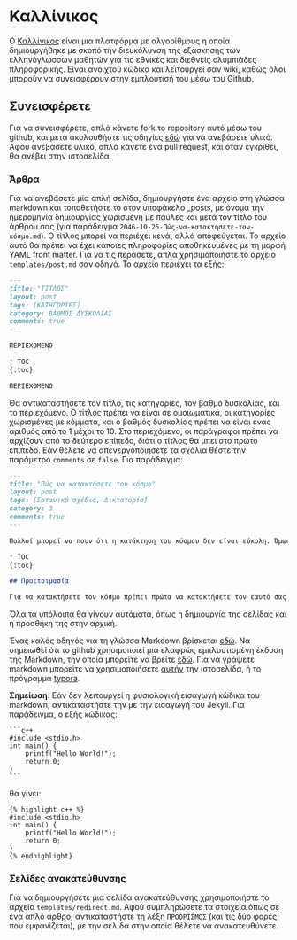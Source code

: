 # Καλλίνικος

Ο [Καλλίνικος](kallinikos.github.io) είναι μια πλατφόρμα με αλγορίθμους η οποία δημιουργήθηκε με σκοπό την διευκόλυνση της εξάσκησης των ελληνόγλωσσων μαθητών για τις εθνικές και διεθνείς ολυμπιάδες πληροφορικής. Είναι ανοιχτού κώδικα και λειτουργεί σαν wiki, καθώς όλοι μπορούν να συνεισφέρουν στην εμπλούτισή του μέσω του Github.

## Συνεισφέρετε

Για να συνεισφέρετε, απλά κάνετε fork το repository αυτό μέσω του github, και μετά ακολουθήστε τις οδηγίες [εδώ](http://rogerdudler.github.io/git-guide/) για να ανεβάσετε υλικό. Αφού ανεβάσετε υλικό, απλά κάνετε ένα pull request, και όταν εγκριθεί, θα ανέβει στην ιστοσελίδα.

### Άρθρα

Για να ανεβάσετε μία απλή σελίδα, δημιουργήστε ένα αρχείο στη γλώσσα markdown και τοποθετήστε το στον υποφάκελο _posts, με όνομα την ημερομηνία δημιουργίας χωρισμένη με παύλες και μετά τον τίτλο του άρθρου σας (για παράδειγμα `2046-10-25-Πώς-να-κατακτήσετε-τον-κόσμο.md`). Ο τίτλος μπορεί να περιέχει κενά, αλλά αποφεύγεται. Το αρχείο αυτό θα πρέπει να έχει κάποιες πληροφορίες αποθηκευμένες με τη μορφή YAML front matter. Για να τις περάσετε, απλά χρησιμοποιήστε το αρχείο `templates/post.md` σαν οδηγό. Το αρχείο περιέχει τα εξής:

```markdown
---
title: "ΤΙΤΛΟΣ"
layout: post
tags: [ΚΑΤΗΓΟΡΙΕΣ]
category: ΒΑΘΜΟΣ ΔΥΣΚΟΛΙΑΣ
comments: true
---

ΠΕΡΙΕΧΟΜΕΝΟ

* TOC
{:toc}

ΠΕΡΙΕΧΟΜΕΝΟ
```

Θα αντικαταστήσετε τον τίτλο, τις κατηγορίες, τον βαθμό δυσκολίας, και το περιεχόμενο. Ο τίτλος πρέπει να είναι σε ομοιωματικά, οι κατηγορίες χωρισμένες με κόμματα, και ο βαθμός δυσκολίας πρέπει να είναι ένας αριθμός από το 1 μέχρι το 10. Στο περιεχόμενο, οι παράγραφοι πρέπει να αρχίζουν από το δεύτερο επίπεδο, διότι ο τίτλος θα μπει στο πρώτο επίπεδο. Εάν θέλετε να απενεργοποιήσετε τα σχόλια θέστε την παράμετρο `comments` σε `false`. Για παράδειγμα:

```markdown
---
title: "Πώς να κατακτήσετε τον κόσμο"
layout: post
tags: [Σατανικά σχέδια, Δικτατορία]
category: 3
comments: true
---

Πολλοί μπορεί να πουν ότι η κατάκτηση του κόσμου δεν είναι εύκολη. Όμως, με αυτόν τον οδηγό, θα καταφέρετε σύντομα να γίνετε ο/η απόλυτος/η κυρίαρχος του κόσμου.

* TOC
{:toc}

## Προετοιμασία

Για να κατακτήσετε τον κόσμο πρέπει πρώτα να κατακτήσετε τον εαυτό σας.
```

Όλα τα υπόλοιπα θα γίνουν αυτόματα, όπως η δημιουργία της σελίδας και η προσθήκη της στην αρχική.

Ένας καλός οδηγός για τη γλώσσα Markdown βρίσκεται [εδώ](https://daringfireball.net/projects/markdown/syntax). Να σημειωθεί ότι το github χρησιμοποιεί μια ελαφρώς εμπλουτισμένη έκδοση της Markdown, την οποία μπορείτε να βρείτε [εδώ](https://guides.github.com/features/mastering-markdown/). Για να γράψετε markdown μπορείτε να χρησιμοποιήσετε [αυτήν](https://jbt.github.io/markdown-editor/) την ιστοσελίδα, ή το πρόγραμμα [typora](typora.io).

**Σημείωση:** Εάν δεν λειτουργεί η φυσιολογική εισαγωγή κώδικα του markdown, αντικαταστήστε την με την εισαγωγή του Jekyll. Για παράδειγμα, ο εξής κώδικας:

```
​```c++
#include <stdio.h>
int main() {
    printf("Hello World!");
    return 0;
}
​```
```

θα γίνει:

```
{% highlight c++ %}
#include <stdio.h>
int main() {
    printf("Hello World!");
    return 0;
}
{% endhighlight}
```



### Σελίδες ανακατεύθυνσης

Για να δημιουργήσετε μια σελίδα ανακατεύθυνσης χρησιμοποιήστε το αρχείο `templates/redirect.md`. Αφού συμπληρώσετε τα στοιχεία όπως σε ένα απλό άρθρο, αντικαταστήστε τη λέξη `ΠΡΟΟΡΙΣΜΟΣ` (και τις δύο φορές που εμφανίζεται), με την σελίδα στην οποία θέλετε να ανακατευθύνετε.

